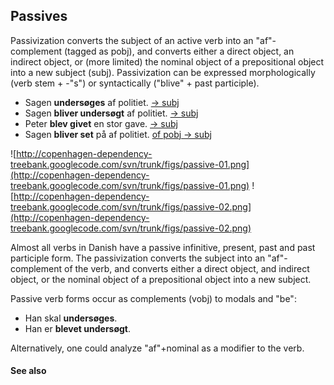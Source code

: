 ## Passives ##

Passivization converts the subject of an active verb into an "af"-complement (tagged as pobj), and converts either a direct object, an indirect object, or (more limited) the nominal object of a prepositional object into a new subject (subj). Passivization can be expressed morphologically (verb stem + -"s") or syntactically ("blive" + past participle).

  * Sagen **undersøges** af politiet. [-&gt; subj](dobj.md)
  * Sagen **bliver undersøgt** af politiet. [-&gt; subj](dobj.md)
  * Peter **blev givet** en stor gave. [-&gt; subj](iobj.md)
  * Sagen **bliver set** på af politiet. [of pobj -&gt; subj](nobj.md)

![http://copenhagen-dependency-treebank.googlecode.com/svn/trunk/figs/passive-01.png](http://copenhagen-dependency-treebank.googlecode.com/svn/trunk/figs/passive-01.png) ![http://copenhagen-dependency-treebank.googlecode.com/svn/trunk/figs/passive-02.png](http://copenhagen-dependency-treebank.googlecode.com/svn/trunk/figs/passive-02.png)

Almost all verbs in Danish have a passive infinitive, present, past and past participle form. The passivization converts the subject into an "af"-complement of the verb, and converts either a direct object, and indirect object, or the nominal object of a prepositional object into a new subject.

Passive verb forms occur as complements (vobj) to modals and "be":

  * Han skal **undersøges**.
  * Han er **blevet undersøgt**.

Alternatively, one could analyze "af"+nominal as a modifier to the verb.


#### See also ####

